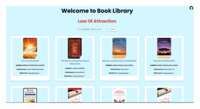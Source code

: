 <!-- <p> Welcome to Books Library</p> -->
<img src="Books.png">


<!-- ### API

- [Google Books API](https://developers.google.com/books/docs/v1/using) -->
